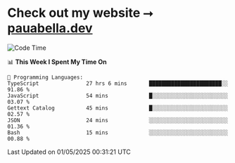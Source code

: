# Check out my website ⭢ [pauabella.dev](https://pauabella.dev)

<!--START_SECTION:waka-->
![Code Time](http://img.shields.io/badge/Code%20Time-4%2C377%20hrs%2052%20mins-blue)

📊 **This Week I Spent My Time On** 

```text
💬 Programming Languages: 
TypeScript               27 hrs 6 mins       ███████████████████████░░   91.86 % 
JavaScript               54 mins             █░░░░░░░░░░░░░░░░░░░░░░░░   03.07 % 
Gettext Catalog          45 mins             █░░░░░░░░░░░░░░░░░░░░░░░░   02.57 % 
JSON                     24 mins             ░░░░░░░░░░░░░░░░░░░░░░░░░   01.36 % 
Bash                     15 mins             ░░░░░░░░░░░░░░░░░░░░░░░░░   00.88 % 
```


 Last Updated on 01/05/2025 00:31:21 UTC
<!--END_SECTION:waka-->
